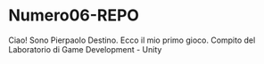 # Numero06-REPO
Ciao! Sono Pierpaolo Destino. Ecco il mio primo gioco. Compito del Laboratorio di Game Development - Unity
